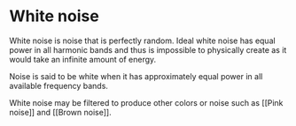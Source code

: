 ---
---
# White noise
White noise is noise that is perfectly random. Ideal white noise has equal power in all harmonic bands and thus is impossible to physically create as it would take an infinite amount of energy. 

Noise is said to be white when it has approximately equal power in all available frequency bands. 

White noise may be filtered to produce other colors or noise such as [[Pink noise]] and [[Brown noise]].
